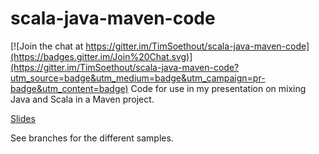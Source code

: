# scala-java-maven-code

[![Join the chat at https://gitter.im/TimSoethout/scala-java-maven-code](https://badges.gitter.im/Join%20Chat.svg)](https://gitter.im/TimSoethout/scala-java-maven-code?utm_source=badge&utm_medium=badge&utm_campaign=pr-badge&utm_content=badge)
Code for use in my presentation on mixing Java and Scala in a Maven project.

[Slides](http://blog.timmybankers.nl/scala-java-maven-slides)

See branches for the different samples.
